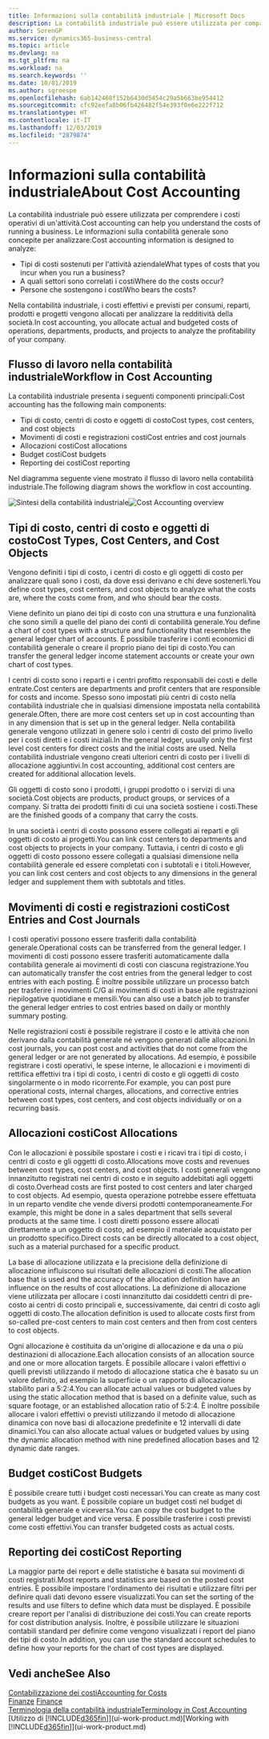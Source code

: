 ```yaml
---
title: Informazioni sulla contabilità industriale | Microsoft Docs
description: La contabilità industriale può essere utilizzata per comprendere i costi operativi di un'attività.
author: SorenGP
ms.service: dynamics365-business-central
ms.topic: article
ms.devlang: na
ms.tgt_pltfrm: na
ms.workload: na
ms.search.keywords: ''
ms.date: 10/01/2019
ms.author: sgroespe
ms.openlocfilehash: 6ab142468f152b6430d5454c29a5b663be954412
ms.sourcegitcommit: cfc92eefa8b06fb426482f54e393f0e6e222f712
ms.translationtype: HT
ms.contentlocale: it-IT
ms.lasthandoff: 12/03/2019
ms.locfileid: "2879874"
---
```

# <a name="about-cost-accounting"></a><span data-ttu-id="dee7c-103">Informazioni sulla contabilità industriale</span><span class="sxs-lookup"><span data-stu-id="dee7c-103">About Cost Accounting</span></span>
<span data-ttu-id="dee7c-104">La contabilità industriale può essere utilizzata per comprendere i costi operativi di un'attività.</span><span class="sxs-lookup"><span data-stu-id="dee7c-104">Cost accounting can help you understand the costs of running a business.</span></span> <span data-ttu-id="dee7c-105">Le informazioni sulla contabilità generale sono concepite per analizzare:</span><span class="sxs-lookup"><span data-stu-id="dee7c-105">Cost accounting information is designed to analyze:</span></span>  

-   <span data-ttu-id="dee7c-106">Tipi di costi sostenuti per l'attività aziendale</span><span class="sxs-lookup"><span data-stu-id="dee7c-106">What types of costs that you incur when you run a business?</span></span>  
-   <span data-ttu-id="dee7c-107">A quali settori sono correlati i costi</span><span class="sxs-lookup"><span data-stu-id="dee7c-107">Where do the costs occur?</span></span>  
-   <span data-ttu-id="dee7c-108">Persone che sostengono i costi</span><span class="sxs-lookup"><span data-stu-id="dee7c-108">Who bears the costs?</span></span>  

<span data-ttu-id="dee7c-109">Nella contabilità industriale, i costi effettivi e previsti per consumi, reparti, prodotti e progetti vengono allocati per analizzare la redditività della società.</span><span class="sxs-lookup"><span data-stu-id="dee7c-109">In cost accounting, you allocate actual and budgeted costs of operations, departments, products, and projects to analyze the profitability of your company.</span></span>  

## <a name="workflow-in-cost-accounting"></a><span data-ttu-id="dee7c-110">Flusso di lavoro nella contabilità industriale</span><span class="sxs-lookup"><span data-stu-id="dee7c-110">Workflow in Cost Accounting</span></span>  
<span data-ttu-id="dee7c-111">La contabilità industriale presenta i seguenti componenti principali:</span><span class="sxs-lookup"><span data-stu-id="dee7c-111">Cost accounting has the following main components:</span></span>  

-   <span data-ttu-id="dee7c-112">Tipi di costo, centri di costo e oggetti di costo</span><span class="sxs-lookup"><span data-stu-id="dee7c-112">Cost types, cost centers, and cost objects</span></span>  
-   <span data-ttu-id="dee7c-113">Movimenti di costi e registrazioni costi</span><span class="sxs-lookup"><span data-stu-id="dee7c-113">Cost entries and cost journals</span></span>  
-   <span data-ttu-id="dee7c-114">Allocazioni costi</span><span class="sxs-lookup"><span data-stu-id="dee7c-114">Cost allocations</span></span>  
-   <span data-ttu-id="dee7c-115">Budget costi</span><span class="sxs-lookup"><span data-stu-id="dee7c-115">Cost budgets</span></span>
-   <span data-ttu-id="dee7c-116">Reporting dei costi</span><span class="sxs-lookup"><span data-stu-id="dee7c-116">Cost reporting</span></span>  

<span data-ttu-id="dee7c-117">Nel diagramma seguente viene mostrato il flusso di lavoro nella contabilità industriale.</span><span class="sxs-lookup"><span data-stu-id="dee7c-117">The following diagram shows the workflow in cost accounting.</span></span>  

<span data-ttu-id="dee7c-118">![Sintesi della contabilità industriale](media/costaccountingoverview.png "CostAccountingOverview")</span><span class="sxs-lookup"><span data-stu-id="dee7c-118">![Cost Accounting overview](media/costaccountingoverview.png "CostAccountingOverview")</span></span>  

## <a name="cost-types-cost-centers-and-cost-objects"></a><span data-ttu-id="dee7c-119">Tipi di costo, centri di costo e oggetti di costo</span><span class="sxs-lookup"><span data-stu-id="dee7c-119">Cost Types, Cost Centers, and Cost Objects</span></span>  
<span data-ttu-id="dee7c-120">Vengono definiti i tipi di costo, i centri di costo e gli oggetti di costo per analizzare quali sono i costi, da dove essi derivano e chi deve sostenerli.</span><span class="sxs-lookup"><span data-stu-id="dee7c-120">You define cost types, cost centers, and cost objects to analyze what the costs are, where the costs come from, and who should bear the costs.</span></span>  

<span data-ttu-id="dee7c-121">Viene definito un piano dei tipi di costo con una struttura e una funzionalità che sono simili a quelle del piano dei conti di contabilità generale.</span><span class="sxs-lookup"><span data-stu-id="dee7c-121">You define a chart of cost types with a structure and functionality that resembles the general ledger chart of accounts.</span></span> <span data-ttu-id="dee7c-122">È possibile trasferire i conti economici di contabilità generale o creare il proprio piano dei tipi di costo.</span><span class="sxs-lookup"><span data-stu-id="dee7c-122">You can transfer the general ledger income statement accounts or create your own chart of cost types.</span></span>  

<span data-ttu-id="dee7c-123">I centri di costo sono i reparti e i centri profitto responsabili dei costi e delle entrate.</span><span class="sxs-lookup"><span data-stu-id="dee7c-123">Cost centers are departments and profit centers that are responsible for costs and income.</span></span> <span data-ttu-id="dee7c-124">Spesso sono impostati più centri di costo nella contabilità industriale che in qualsiasi dimensione impostata nella contabilità generale.</span><span class="sxs-lookup"><span data-stu-id="dee7c-124">Often, there are more cost centers set up in cost accounting than in any dimension that is set up in the general ledger.</span></span> <span data-ttu-id="dee7c-125">Nella contabilità generale vengono utilizzati in genere solo i centri di costo del primo livello per i costi diretti e i costi iniziali.</span><span class="sxs-lookup"><span data-stu-id="dee7c-125">In the general ledger, usually only the first level cost centers for direct costs and the initial costs are used.</span></span> <span data-ttu-id="dee7c-126">Nella contabilità industriale vengono creati ulteriori centri di costo per i livelli di allocazione aggiuntivi.</span><span class="sxs-lookup"><span data-stu-id="dee7c-126">In cost accounting, additional cost centers are created for additional allocation levels.</span></span>  

<span data-ttu-id="dee7c-127">Gli oggetti di costo sono i prodotti, i gruppi prodotto o i servizi di una società.</span><span class="sxs-lookup"><span data-stu-id="dee7c-127">Cost objects are products, product groups, or services of a company.</span></span> <span data-ttu-id="dee7c-128">Si tratta dei prodotti finiti di cui una società sostiene i costi.</span><span class="sxs-lookup"><span data-stu-id="dee7c-128">These are the finished goods of a company that carry the costs.</span></span>  

<span data-ttu-id="dee7c-129">In una società i centri di costo possono essere collegati ai reparti e gli oggetti di costo ai progetti.</span><span class="sxs-lookup"><span data-stu-id="dee7c-129">You can link cost centers to departments and cost objects to projects in your company.</span></span> <span data-ttu-id="dee7c-130">Tuttavia, i centri di costo e gli oggetti di costo possono essere collegati a qualsiasi dimensione nella contabilità generale ed essere completati con i subtotali e i titoli.</span><span class="sxs-lookup"><span data-stu-id="dee7c-130">However, you can link cost centers and cost objects to any dimensions in the general ledger and supplement them with subtotals and titles.</span></span>  

## <a name="cost-entries-and-cost-journals"></a><span data-ttu-id="dee7c-131">Movimenti di costi e registrazioni costi</span><span class="sxs-lookup"><span data-stu-id="dee7c-131">Cost Entries and Cost Journals</span></span>  
<span data-ttu-id="dee7c-132">I costi operativi possono essere trasferiti dalla contabilità generale.</span><span class="sxs-lookup"><span data-stu-id="dee7c-132">Operational costs can be transferred from the general ledger.</span></span> <span data-ttu-id="dee7c-133">I movimenti di costi possono essere trasferiti automaticamente dalla contabilità generale ai movimenti di costi con ciascuna registrazione.</span><span class="sxs-lookup"><span data-stu-id="dee7c-133">You can automatically transfer the cost entries from the general ledger to cost entries with each posting.</span></span> <span data-ttu-id="dee7c-134">È inoltre possibile utilizzare un processo batch per trasferire i movimenti C/G ai movimenti di costi in base alle registrazioni riepilogative quotidiane e mensili.</span><span class="sxs-lookup"><span data-stu-id="dee7c-134">You can also use a batch job to transfer the general ledger entries to cost entries based on daily or monthly summary posting.</span></span>  

<span data-ttu-id="dee7c-135">Nelle registrazioni costi è possibile registrare il costo e le attività che non derivano dalla contabilità generale né vengono generati dalle allocazioni.</span><span class="sxs-lookup"><span data-stu-id="dee7c-135">In cost journals, you can post cost and activities that do not come from the general ledger or are not generated by allocations.</span></span> <span data-ttu-id="dee7c-136">Ad esempio, è possibile registrare i costi operativi, le spese interne, le allocazioni e i movimenti di rettifica effettivi tra i tipi di costo, i centri di costo e gli oggetti di costo singolarmente o in modo ricorrente.</span><span class="sxs-lookup"><span data-stu-id="dee7c-136">For example, you can post pure operational costs, internal charges, allocations, and corrective entries between cost types, cost centers, and cost objects individually or on a recurring basis.</span></span>  

## <a name="cost-allocations"></a><span data-ttu-id="dee7c-137">Allocazioni costi</span><span class="sxs-lookup"><span data-stu-id="dee7c-137">Cost Allocations</span></span>  
<span data-ttu-id="dee7c-138">Con le allocazioni è possibile spostare i costi e i ricavi tra i tipi di costo, i centri di costo e gli oggetti di costo.</span><span class="sxs-lookup"><span data-stu-id="dee7c-138">Allocations move costs and revenues between cost types, cost centers, and cost objects.</span></span> <span data-ttu-id="dee7c-139">I costi generali vengono innanzitutto registrati nei centri di costo e in seguito addebitati agli oggetti di costo.</span><span class="sxs-lookup"><span data-stu-id="dee7c-139">Overhead costs are first posted to cost centers and later charged to cost objects.</span></span> <span data-ttu-id="dee7c-140">Ad esempio, questa operazione potrebbe essere effettuata in un reparto vendite che vende diversi prodotti contemporaneamente.</span><span class="sxs-lookup"><span data-stu-id="dee7c-140">For example, this might be done in a sales department that sells several products at the same time.</span></span> <span data-ttu-id="dee7c-141">I costi diretti possono essere allocati direttamente a un oggetto di costo, ad esempio il materiale acquistato per un prodotto specifico.</span><span class="sxs-lookup"><span data-stu-id="dee7c-141">Direct costs can be directly allocated to a cost object, such as a material purchased for a specific product.</span></span>  

<span data-ttu-id="dee7c-142">La base di allocazione utilizzata e la precisione della definizione di allocazione influiscono sui risultati delle allocazioni di costi.</span><span class="sxs-lookup"><span data-stu-id="dee7c-142">The allocation base that is used and the accuracy of the allocation definition have an influence on the results of cost allocations.</span></span> <span data-ttu-id="dee7c-143">La definizione di allocazione viene utilizzata per allocare i costi innanzitutto dai cosiddetti centri di pre-costo ai centri di costo principali e, successivamente, dai centri di costo agli oggetti di costo.</span><span class="sxs-lookup"><span data-stu-id="dee7c-143">The allocation definition is used to allocate costs first from so-called pre-cost centers to main cost centers and then from cost centers to cost objects.</span></span>  

<span data-ttu-id="dee7c-144">Ogni allocazione è costituita da un'origine di allocazione e da una o più destinazioni di allocazione.</span><span class="sxs-lookup"><span data-stu-id="dee7c-144">Each allocation consists of an allocation source and one or more allocation targets.</span></span> <span data-ttu-id="dee7c-145">È possibile allocare i valori effettivi o quelli previsti utilizzando il metodo di allocazione statica che è basato su un valore definito, ad esempio la superficie o un rapporto di allocazione stabilito pari a 5:2:4.</span><span class="sxs-lookup"><span data-stu-id="dee7c-145">You can allocate actual values or budgeted values by using the static allocation method that is based on a definite value, such as square footage, or an established allocation ratio of 5:2:4.</span></span> <span data-ttu-id="dee7c-146">È inoltre possibile allocare i valori effettivi o previsti utilizzando il metodo di allocazione dinamica con nove basi di allocazione predefinite e 12 intervalli di date dinamici.</span><span class="sxs-lookup"><span data-stu-id="dee7c-146">You can also allocate actual values or budgeted values by using the dynamic allocation method with nine predefined allocation bases and 12 dynamic date ranges.</span></span>  

## <a name="cost-budgets"></a><span data-ttu-id="dee7c-147">Budget costi</span><span class="sxs-lookup"><span data-stu-id="dee7c-147">Cost Budgets</span></span>  
<span data-ttu-id="dee7c-148">È possibile creare tutti i budget costi necessari.</span><span class="sxs-lookup"><span data-stu-id="dee7c-148">You can create as many cost budgets as you want.</span></span> <span data-ttu-id="dee7c-149">È possibile copiare un budget costi nel budget di contabilità generale e viceversa.</span><span class="sxs-lookup"><span data-stu-id="dee7c-149">You can copy the cost budget to the general ledger budget and vice versa.</span></span> <span data-ttu-id="dee7c-150">È possibile trasferire i costi previsti come costi effettivi.</span><span class="sxs-lookup"><span data-stu-id="dee7c-150">You can transfer budgeted costs as actual costs.</span></span>  

## <a name="cost-reporting"></a><span data-ttu-id="dee7c-151">Reporting dei costi</span><span class="sxs-lookup"><span data-stu-id="dee7c-151">Cost Reporting</span></span>  
<span data-ttu-id="dee7c-152">La maggior parte dei report e delle statistiche è basata sui movimenti di costi registrati.</span><span class="sxs-lookup"><span data-stu-id="dee7c-152">Most reports and statistics are based on the posted cost entries.</span></span> <span data-ttu-id="dee7c-153">È possibile impostare l'ordinamento dei risultati e utilizzare filtri per definire quali dati devono essere visualizzati.</span><span class="sxs-lookup"><span data-stu-id="dee7c-153">You can set the sorting of the results and use filters to define which data must be displayed.</span></span> <span data-ttu-id="dee7c-154">È possibile creare report per l'analisi di distribuzione dei costi.</span><span class="sxs-lookup"><span data-stu-id="dee7c-154">You can create reports for cost distribution analysis.</span></span> <span data-ttu-id="dee7c-155">Inoltre, è possibile utilizzare le situazioni contabili standard per definire come vengono visualizzati i report del piano dei tipi di costo.</span><span class="sxs-lookup"><span data-stu-id="dee7c-155">In addition, you can use the standard account schedules to define how your reports for the chart of cost types are displayed.</span></span>  

## <a name="see-also"></a><span data-ttu-id="dee7c-156">Vedi anche</span><span class="sxs-lookup"><span data-stu-id="dee7c-156">See Also</span></span>  
 [<span data-ttu-id="dee7c-157">Contabilizzazione dei costi</span><span class="sxs-lookup"><span data-stu-id="dee7c-157">Accounting for Costs</span></span>](finance-manage-cost-accounting.md)  
 <span data-ttu-id="dee7c-158">[Finanze](finance.md) </span><span class="sxs-lookup"><span data-stu-id="dee7c-158">[Finance](finance.md) </span></span>  
 [<span data-ttu-id="dee7c-159">Terminologia della contabilità industriale</span><span class="sxs-lookup"><span data-stu-id="dee7c-159">Terminology in Cost Accounting</span></span>](finance-terminology-in-cost-accounting.md)  
 <span data-ttu-id="dee7c-160">[Utilizzo di [!INCLUDE[d365fin](includes/d365fin_md.md)]](ui-work-product.md)</span><span class="sxs-lookup"><span data-stu-id="dee7c-160">[Working with [!INCLUDE[d365fin](includes/d365fin_md.md)]](ui-work-product.md)</span></span>
